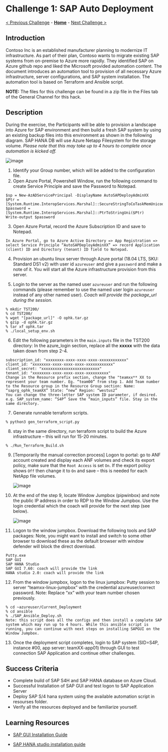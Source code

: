 # Challenge 1: SAP Auto Deployment

[< Previous Challenge](./00-prereqs.md) - **[Home](../README.md)** - [Next Challenge >](./02-Azure-Monitor.md)

## Introduction

Contoso Inc is an established manufacturer planning to modernize IT infrastructure. As part of their plan, Contoso wants to migrate existing SAP systems from on-premise to Azure more rapidly. They identified SAP on Azure github repo and liked the Microsoft provided automation content. The document introduces an automation tool to provision of all necessary Azure infrastructure, server configurations, and SAP system installation. The automation tool is based on Terraform and Ansible script.

**NOTE:**
The files for this challenge can be found in a zip file in the Files tab of the General Channel for this hack.

## Description

During the exercise, the Participants will be able to provision a landscape into Azure for SAP environment and then build a fresh SAP system by using an existing backup files into this environment as shown in the following diagram. SAP HANA DB will use Azure Netapp Filesystem for the storage volume. 
_Please note that this may take up to 4 hours to complete once automation is kicked off._

![image](https://user-images.githubusercontent.com/73615525/115279764-f99d4080-a0fb-11eb-9e56-d43ee96fe173.png)

1. Identify your Group number, which will be added to the configuration file.
2. Open Azure Portal, Powershell Window, run the following command to create Service Principle and save the Password to Notepad.
```
$sp = New-AzADServicePrincipal -DisplayName AutoSAPDeployAdminXX
$Ptr = [System.Runtime.InteropServices.Marshal]::SecureStringToCoTaskMemUnicode($sp.Secret)
$password = [System.Runtime.InteropServices.Marshal]::PtrToStringUni($Ptr)
Write-output $password
```
3. Open Azure Portal, record the Azure Subscription ID and save to Notepad.

`In Azure Portal, go to Azure Active Directory => App Registration => select Service Principle “AutoSAPDeployAdminXX” => record Application (client) ID and Directory (tenant) ID field to Notepad.`

4. Provision an ubuntu linux server through Azure portal (18.04 LTS, SKU: Standard DS1 v2) with user id `azureuser` and give a `password` and make a note of it. You will start all the Azure infrastructure provision from this server.

5. Login to the server as the named user `azureuser` and run the following commands (please remember to use the named user login `azureuser` instead of any other named user). _Coach will provide the package_url during the session._

```
% mkdir TST200/
% cd TST200/
% wget "[package_url]" -O ophk.tar.gz
% gzip -d ophk.tar.gz
% tar xf ophk.tar
% ./local_setup_env.sh
```
6. Edit the following parameters in the `main.inputs` file in the TST200 directory: In the azure_login section, replace all the **xxxxx** with the data taken down from step 2-4.
```
subscription_id: "xxxxxxxx-xxxx-xxxx-xxxx-xxxxxxxxxxxx"
client_id: "xxxxxxxx-xxxx-xxxx-xxxx-xxxxxxxxxxxx"
client_secret: "xxxxxxxxxxxxxxxxxxxxxxxxxx"
tenant_id: "xxxxxxxx-xxxx-xxxx-xxxx-xxxxxxxxxx"
Change in the Resource prefix section, change the "teamxx** XX to represent your team number. Eg. “team00” from step 1. Add Team number to the Resource group in the Resource Group section: Name: “saprg_ophk_teamXX” State: “new” Region: “westus2”
You can change the three-letter SAP system ID parameter, if desired. e.g. SAP_system_name: “S4P” Save the “main_inputs” file. Stay in the same directory.
```
7. Generate runnable terraform scripts.
```
% python3 gen_terraform_script.py
```
8. stay in the same directory, run terraform script to build the Azure infrastructure – this will run for 15-20 minutes.
```
% ./Run_Terraform_Build.sh
```
9. [Temporarily the manual correction process] Logon to portal: go to ANF account created and display each ANF volumes and check its export policy, make sure that the `Root Access` is set `On`. If the export policy shows `Off` then change it to `On` and save – this is needed for each NetApp file volumes.

    ![image](https://user-images.githubusercontent.com/56409709/117387387-d376ef00-aeb6-11eb-8563-bbd7adf9134f.png)

10. At the end of the step 9, locate Window Jumpbox (pipwinbox) and note the public IP address in order to RDP to the Window Jumpbox. Use the login credential which the coach will provide for the next step (see below).

       ![image](https://user-images.githubusercontent.com/56409709/117386242-901b8100-aeb4-11eb-8d7e-e2a0f2bfc4b9.png)

11. Logon to the window jumpbox. Download the following tools and SAP packages: Note, you might want to install and switch to some other browser to download these as the default browser with window defender will block the direct download.

```
Putty.exe
SAP GUI
SAP HANA Studio
SAP GUI 7.60: coach will provide the link
HANA studio 2.0: coach will provide the link
```
12. From the window jumpbox, logon to the linux jumpbox: Putty session to server “teamxx-linux-jumpbox” with the credential azureuser/correct password. Note: Replace “xx” with your team number chosen previously.
```
% cd ~azureuser/Current_Deployment
% cd ansible
% ./SAP_Ansible_Deploy.sh
Note: this script does all the configs and then install a complete SAP system which may run up to 4 hours. While this ansible script is running, you can continue with next steps on installing SAPGUI on the Window Jumpbox.
```
13. Once the deployment script completes, login to SAP system (SID=S4P, instance #00, app server: teamXX-app01) through GUI to test connection SAP Application and continue other challenges.

## Success Criteria

- Complete build of SAP S4H and SAP HANA database on Azure Cloud.
- Successful Installation of SAP GUI and test logon to SAP Application Server
- Deploy SAP S/4 hana system using the available automation script in resourses folder.
- Verify all the resources deployed and be familiarize yourself.

## Learning Resources

- [SAP GUI Installation Guide](https://help.sap.com/viewer/1ebe3120fd734f67afc57b979c3e2d46/760.05/en-US)

- [SAP HANA studio installation guide](https://help.sap.com/viewer/a2a49126a5c546a9864aae22c05c3d0e/2.0.01/en-US)
